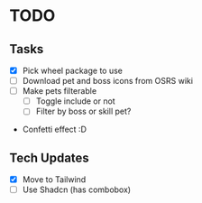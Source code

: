 # TODO

## Tasks
- [x] Pick wheel package to use
- [ ] Download pet and boss icons from OSRS wiki
- [ ] Make pets filterable
  - [ ] Toggle include or not
  - [ ] Filter by boss or skill pet? 
- Confetti effect :D

## Tech Updates
- [x] Move to Tailwind
- [ ] Use Shadcn (has combobox)